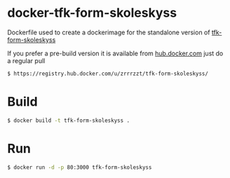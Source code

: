 # docker-tfk-form-skoleskyss
Dockerfile used to create a dockerimage for the standalone version of [tfk-form-skoleskyss](https://github.com/telemark/tfk-form-skoleskyss)

If you prefer a pre-build version it is available from [hub.docker.com](https://registry.hub.docker.com/u/zrrrzzt/tfk-form-skoleskyss/)
just do a regular pull

```sh
$ https://registry.hub.docker.com/u/zrrrzzt/tfk-form-skoleskyss/
```

# Build

```sh
$ docker build -t tfk-form-skoleskyss .
```

# Run
```sh
$ docker run -d -p 80:3000 tfk-form-skoleskyss
```